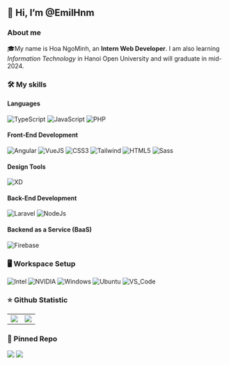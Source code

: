 
<!-- ![](https://komarev.com/ghpvc/?username=EmilHnm&style=for-the-badge) -->
<h2>👋 Hi, I’m @EmilHnm</h2>
<h3>About me</h3>
🎓My name is Hoa NgoMinh, an <strong>Intern Web Developer</strong>. I am also learning <i>Information Technology</i> 
in Hanoi Open University and will graduate in mid-2024.

<h3>🛠️ My skills</h3>
<h4>Languages</h4>

![TypeScript](https://img.shields.io/badge/TypeScript-3178C6?style=for-the-badge&logo=TypeScript&logoColor=white)
![JavaScript](https://img.shields.io/badge/JavaScript-F7DF1E?style=for-the-badge&logo=JavaScript&logoColor=white)
![PHP](https://img.shields.io/badge/PHP-777BB4?style=for-the-badge&logo=PHP&logoColor=white)

<h4>Front-End Development</h4>

![Angular](https://img.shields.io/badge/Angular-DD0031?style=for-the-badge&logo=Angular&logoColor=white)
![VueJS](https://img.shields.io/badge/VueJS-4FC08D?style=for-the-badge&logo=Vue.js&logoColor=white)
![CSS3](https://img.shields.io/badge/CSS3-1572B6?style=for-the-badge&logo=CSS3&logoColor=white)
![Tailwind](https://img.shields.io/badge/Tailwind_CSS-06B6D4?style=for-the-badge&logo=TailwindCSS&logoColor=white)
![HTML5](https://img.shields.io/badge/HTML5-E34F26?style=for-the-badge&logo=HTML5&logoColor=white)
![Sass](https://img.shields.io/badge/Sass-CC6699?style=for-the-badge&logo=Sass&logoColor=white)

<h4>Design Tools</h4>

![XD](https://img.shields.io/badge/Adobe_XD-FF61F6?style=for-the-badge&logo=AdobeXD&logoColor=white)

<h4>Back-End Development</h4>

![Laravel](https://img.shields.io/badge/Laravel-FF2D20?style=for-the-badge&logo=Laravel&logoColor=white)
![NodeJs](https://img.shields.io/badge/NodeJS-339933?style=for-the-badge&logo=Node.Js&logoColor=white)

<h4>Backend as a Service (BaaS)</h4>

![Firebase](https://img.shields.io/badge/Firebase-FFCA28?style=for-the-badge&logo=Firebase&logoColor=white)


<h3>🖥️ Workspace Setup</h3>

![Intel](https://img.shields.io/badge/Intel_CORE_I7_4TH-06B6D4?style=for-the-badge&logo=Intel&logoColor=white)
![NVIDIA](https://img.shields.io/badge/NVIDIA_GTX_1070-76B900?style=for-the-badge&logo=NVIDIA&logoColor=white)
![Windows](https://img.shields.io/badge/Windows_10-0078D6?style=for-the-badge&logo=Windows&logoColor=white)
![Ubuntu](https://img.shields.io/badge/Ubuntu-E95420?style=for-the-badge&logo=ubuntu&logoColor=white)
![VS_Code](https://img.shields.io/badge/Visual_Code_Studio-007ACC?style=for-the-badge&logo=visualstudiocode&logoColor=white)

<h3>⭐ Github Statistic</h3>
<table>
  <tr>
    <td><img src="https://github-readme-stats.vercel.app/api?username=EmilHnm&theme=jolly&show_icons=true&count_private=true&bg_color=100,565EA9,925DA3"></td>
    <td><img src="https://github-readme-stats.vercel.app/api/top-langs/?username=EmilHnm&theme=midnight-purple&layout=compact&langs_count=10">
</td>
  </tr>
</table>

<h3>📌 Pinned Repo</h3>
  <div>
    <a href="https://github.com/EmilHnm/school-management-system"><img src="https://github-readme-stats.vercel.app/api/pin/?username=EmilHnm&repo=school-management-system" /></a>
    <a href="https://github.com/EmilHnm/swallowtail-music"><img src="https://github-readme-stats.vercel.app/api/pin/?username=EmilHnm&repo=swallowtail-music" /></a>
</div>
<!---
EmilHnm/EmilHnm is a ✨ special ✨ repository because its `README.md` (this file) appears on your GitHub profile.
You can click the Preview link to take a look at your changes.
--->
